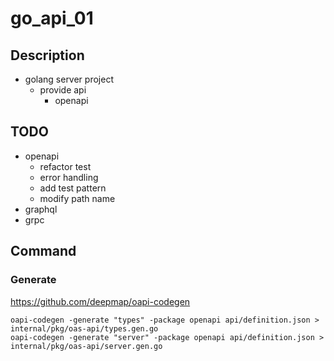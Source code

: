 # go_api_01

## Description

- golang server project
  - provide api
    - openapi

## TODO

- openapi
  - refactor test
  - error handling
  - add test pattern
  - modify path name
- graphql
- grpc

## Command

### Generate 

https://github.com/deepmap/oapi-codegen

```
oapi-codegen -generate "types" -package openapi api/definition.json > internal/pkg/oas-api/types.gen.go
oapi-codegen -generate "server" -package openapi api/definition.json > internal/pkg/oas-api/server.gen.go
```